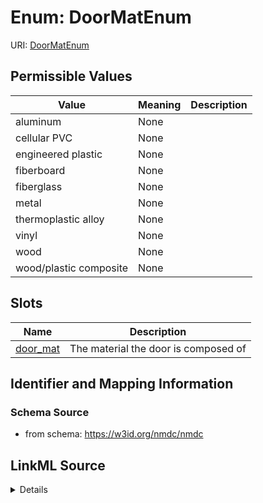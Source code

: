 # Enum: DoorMatEnum



URI: [DoorMatEnum](DoorMatEnum.md)

## Permissible Values

| Value | Meaning | Description |
| --- | --- | --- |
| aluminum | None |  |
| cellular PVC | None |  |
| engineered plastic | None |  |
| fiberboard | None |  |
| fiberglass | None |  |
| metal | None |  |
| thermoplastic alloy | None |  |
| vinyl | None |  |
| wood | None |  |
| wood/plastic composite | None |  |




## Slots

| Name | Description |
| ---  | --- |
| [door_mat](door_mat.md) | The material the door is composed of |






## Identifier and Mapping Information







### Schema Source


* from schema: https://w3id.org/nmdc/nmdc




## LinkML Source

<details>
```yaml
name: door_mat_enum
from_schema: https://w3id.org/nmdc/nmdc
rank: 1000
permissible_values:
  aluminum:
    text: aluminum
  cellular PVC:
    text: cellular PVC
  engineered plastic:
    text: engineered plastic
  fiberboard:
    text: fiberboard
  fiberglass:
    text: fiberglass
  metal:
    text: metal
  thermoplastic alloy:
    text: thermoplastic alloy
  vinyl:
    text: vinyl
  wood:
    text: wood
  wood/plastic composite:
    text: wood/plastic composite

```
</details>